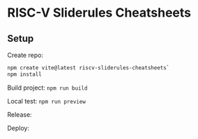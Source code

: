 # RISC-V Sliderules Cheatsheets

## Setup

Create repo:
```bash
npm create vite@latest riscv-sliderules-cheatsheets`
npm install
```

Build project:
`npm run build`

Local test:
`npm run preview`

Release:

Deploy: